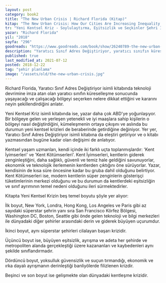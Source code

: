 ```yaml
---
layout: post  
category: book2  
title: "The New Urban Crisis | Richard Florida (Kitap)"  
kitap: "The New Urban Crisis: How Our Cities Are Increasing Inequality, Deepening Segregation, and Failing the Middle Class—and What We Can Do About It"  
tr: "Yeni Kentsel Kriz - Soylulaştırma, Eşitsizlik ve Seçkinler Şehri İle Gelen"  
yazar: "Richard Florida"  
yil: "2018"  
sayfa: "296"  
goodreads: "https://www.goodreads.com/book/show/26240789-the-new-urban-crisis"
description: "Yaratıcı Sınıf Adres Değiştiriyor, yaratıcı sınıfın küreselleşme sonucunda yaşayacağı ve çalışacağı bölgeyi seçerken nelere dikkat ettiğini anlatıyor."
published: true
last_modified_at: 2021-07-12
posted: 2018-12-22
tag: "şehir planlama"
image: "/assets/old/the-new-urban-crisis.jpg"
---
```


Richard Florida, Yaratıcı Sınıf Adres Değiştiriyor isimli kitabında teknoloji devrimine imza atan olan yaratıcı sınıfın küreselleşme sonucunda yaşayacağı ve çalışacağı bölgeyi seçerken nelere dikkat ettiğini ve kararını neyin şekillendirdiğini anlatır.  
  
Yeni Kentsel Kriz isimli kitabında ise, yazar daha çok ABD'ye yoğunlaşıyor. Bir bölgeye gelen ve yerleşen yetenekli ve iyi maaşlara sahip kişilerin o bölgeyi nasıl değiştirdiğini, kümeleşmenin ortaya çıkışını ve aslında bu durumun yeni kentsel krizleri de beraberinde getirdiğine değiniyor. Yer yer, Yaratıcı Sınıf Adres Değiştiriyor isimli kitabına da eleştiri getiriyor ve o kitabı yazmasından bugüne kadar olan değişimi de anlatıyor.  
  
Kentsel yaşam uzmanları, kendi içinde iki farklı uçta toplanmışlardır: 'Kent İyimserleri' ve 'Kent Kötümserleri'. Kent İyimserleri, kentlerin giderek zenginleştiğini, daha sağlıklı, güvenli ve temiz hale geldiğini savunuyorlar, ekonomik ve teknolojik ilerlemenin kentlerden çıktığını öne sürüyorlar. Yazar, kendisinin de kısa süre öncesine kadar bu gruba dahil olduğunu belirtiyor. Kent Kötümserleri ise, modern kentlerin süper zenginlerin gösterişçi tüketimlerinin merkezi olduğunu ve bu durumun da kentlerdeki eşitsizliğin ve sınıf ayrımının temel nedeni olduğunu ileri sürmektedirler.  
  
Kitapta Yeni Kentsel Krizin beş temel boyutu şöyle yer alıyor:  
  
İlk boyut, New York, Londra, Hong Kong, Los Angeles ve Paris gibi az sayıdaki süperstar şehrin yanı sıra San Francisco Körfez Bölgesi, Washington DC, Boston, Seattle gibi önde gelen teknoloji ve bilgi merkezleri ile dünyadaki diğer şehirler arasındaki derin ve giderek büyüyen uçurumdur.  
  
İkinci boyut, aynı süperstar şehirleri cilalayan başarı krizidir.  
  
Üçüncü boyut ise, büyüyen eşitsizlik, ayrışma ve adeta her şehirde ve metropoliten alanda gerçekleştiği üzere kazananları ve kaybedenleri aynı şekilde sınıflandırmadır.  
  
Dördüncü boyut, yoksulluk güvensizlik ve suçun tırmandığı, ekonomik ve ırka dayalı ayrışmanın derinleştiği banliyölerde filizlenen krizdir.  
  
Beşinci ve son boyut ise gelişmekte olan dünyadaki kentleşme krizidir.  
  
